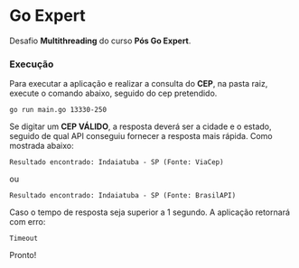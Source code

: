 # Go Expert

Desafio **Multithreading** do curso **Pós Go Expert**.

### Execução
Para executar a aplicação e realizar a consulta do **CEP**, na pasta raiz, execute o comando abaixo, seguido do cep pretendido.
```
go run main.go 13330-250
```
Se digitar um **CEP VÁLIDO**, a resposta deverá ser a cidade e o estado, seguido de qual API conseguiu fornecer a resposta mais rápida.
Como mostrada abaixo:

```
Resultado encontrado: Indaiatuba - SP (Fonte: ViaCep)
```

ou

```
Resultado encontrado: Indaiatuba - SP (Fonte: BrasilAPI)
```


Caso o tempo de resposta seja superior a 1 segundo. A aplicação retornará com erro:

```
Timeout
```

Pronto!